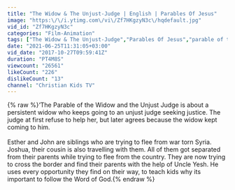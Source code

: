 ```yaml
---
title: "The Widow & The Unjust-Judge | English | Parables Of Jesus"
image: "https:\/\/i.ytimg.com\/vi\/Zf7HKgzyN3c\/hqdefault.jpg"
vid_id: "Zf7HKgzyN3c"
categories: "Film-Animation"
tags: ["The Widow & The Unjust-Judge","Parables Of Jesus","parable of the unjust judge"]
date: "2021-06-25T11:31:05+03:00"
vid_date: "2017-10-27T09:59:41Z"
duration: "PT4M8S"
viewcount: "26561"
likeCount: "226"
dislikeCount: "13"
channel: "Christian Kids TV"
---
```

{% raw %}‘The Parable of the Widow and the Unjust Judge is about a persistent widow who keeps going to an unjust judge seeking justice. The judge at first refuse to help her, but later agrees because the widow kept coming to him.<br /><br />Esther and John are siblings who are trying to flee from war torn Syria. Joshua, their cousin is also travelling with them. All of them got separated from their parents while trying to flee from the country. They are now trying to cross the border and find their parents with the help of Uncle Yesh. He uses every opportunity they find on their way, to teach kids why its important to follow the Word of God.{% endraw %}
